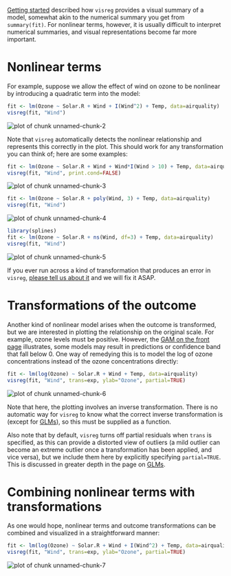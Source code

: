 ---
---



[Getting started](basic.html) described how `visreg` provides a visual summary of a model, somewhat akin to the numerical summary you get from `summary(fit)`.  For nonlinear terms, however, it is usually difficult to interpret numerical summaries, and visual representations become far more important.

# Nonlinear terms

For example, suppose we allow the effect of wind on ozone to be nonlinear by introducing a quadratic term into the model:


```r
fit <- lm(Ozone ~ Solar.R + Wind + I(Wind^2) + Temp, data=airquality)
visreg(fit, "Wind")
```

![plot of chunk unnamed-chunk-2](img/transformations-unnamed-chunk-2-1.png)

Note that `visreg` automatically detects the nonlinear relationship and represents this correctly in the plot.  This should work for any transformation you can think of; here are some examples:


```r
fit <- lm(Ozone ~ Solar.R + Wind + Wind*I(Wind > 10) + Temp, data=airquality)
visreg(fit, "Wind", print.cond=FALSE)
```

![plot of chunk unnamed-chunk-3](img/transformations-unnamed-chunk-3-1.png)


```r
fit <- lm(Ozone ~ Solar.R + poly(Wind, 3) + Temp, data=airquality)
visreg(fit, "Wind")
```

![plot of chunk unnamed-chunk-4](img/transformations-unnamed-chunk-4-1.png)


```r
library(splines)
fit <- lm(Ozone ~ Solar.R + ns(Wind, df=3) + Temp, data=airquality)
visreg(fit, "Wind")
```

![plot of chunk unnamed-chunk-5](img/transformations-unnamed-chunk-5-1.png)

If you ever run across a kind of transformation that produces an error in `visreg`, [please tell us about it](https://github.com/pbreheny/visreg/issues) and we will fix it ASAP.

# Transformations of the outcome

Another kind of nonlinear model arises when the outcome is transformed, but we are interested in plotting the relationship on the original scale.  For example, ozone levels must be positive.  However, the <a href="index.html#gam">GAM on the front page</a> illustrates, some models may result in predictions or confidence band that fall below 0.  One way of remedying this is to model the log of ozone concentrations instead of the ozone concentrations directly:


```r
fit <- lm(log(Ozone) ~ Solar.R + Wind + Temp, data=airquality)
visreg(fit, "Wind", trans=exp, ylab="Ozone", partial=TRUE)
```

![plot of chunk unnamed-chunk-6](img/transformations-unnamed-chunk-6-1.png)

Note that here, the plotting involves an inverse transformation.  There is no automatic way for `visreg` to know what the correct inverse transformation is (except for [GLMs](glm.html)), so this must be supplied as a function.

Also note that by default, `visreg` turns off partial residuals when `trans` is specified, as this can provide a distorted view of outliers (a mild outlier can become an extreme outlier once a transformation has been applied, and vice versa), but we include them here by explicitly specifying `partial=TRUE`.  This is discussed in greater depth in the page on [GLMs](glm.html#scale).

# Combining nonlinear terms with transformations

As one would hope, nonlinear terms and outcome transformations can be combined and visualized in a straightforward manner:


```r
fit <- lm(log(Ozone) ~ Solar.R + Wind + I(Wind^2) + Temp, data=airquality)
visreg(fit, "Wind", trans=exp, ylab="Ozone", partial=TRUE)
```

![plot of chunk unnamed-chunk-7](img/transformations-unnamed-chunk-7-1.png)

